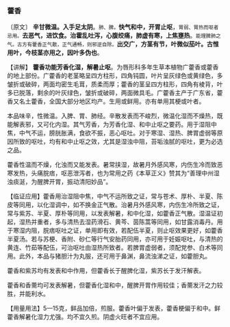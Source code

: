 ### 藿香

〔原文〕 **辛甘微温。入手足太阴**。<small>肺、脾。</small>**快气和中，开胃止呕**，<small>胃弱、胃热而呕者忌用。</small>**去恶气，进饮食。治霍乱吐泻，心腹绞痛，肺虚有寒，上焦壅热**。<small>能理脾肺之气。古方有藿香正气散，正气通畅，则邪逆自除。</small>**出交广，方茎有节，叶微似茄叶。古惟用叶，今枝茎亦用之，因叶多伪也**。

【讲解】 **藿香功能芳香化湿，解暑止呕**。为唇形科多年生草本植物广藿香或藿香的地上部份。广藿香的老茎略呈四方柱形，四角钝圆，叶片呈灰绿色或黄绿色，多皱折或破碎，两面均密生毛茸，质柔而厚；藿香的茎呈四方柱形，四角有棱背，叶多已脱落，剩余的叶灰绿色，皱折或破碎，两面微具毛。广藿香主产于广东省，藿香又名土藿香，全国大部分地区均产。生用或鲜用。亦有单用其梗或叶者。

本品味辛，性微温。入脾、胃、肺经。辛散发表而不峻烈，微温化湿而不燥热，既能解表邪，又可化内湿。其气芳香，为芳香化湿、和中止呕之要药。用于湿阻中焦，中气不运，膀胱胀满，食欲不振，恶心呕吐。对于寒湿、湿热、脾胃虚弱等原因所致的呕吐，均有和中止呕之效，尤其是湿浊中阻，苔垢浊腻的呕吐，更为必选之品。

藿香性温而不燥，化浊而又能发表。暑常挟湿，故暑月外感风寒，内伤生冷而致恶寒发热，头痛脘痞，呕恶泄泻者，也为常用之药《本草正义》赞其为“善理中州湿浊痰涎，为醒脾开胃，振动清阳妙品”。

【临证应用】藿香用治湿阻中焦，中气不运所致之证，常与苍术、厚朴、半夏、陈皮等同用，以化湿调中，如不换金正气散。治暑月外感风寒，内伤生冷所致之证，常与紫苏、半夏、厚朴等同用，以发表解暑，和中化湿，如藿香正气散。湿温证初起，湿热并重者，多与清热去湿药滑石、黄芩、茵陈蒿等同用，如甘露消毒丹。用于寒湿内阻，脘痞呕吐之证，单用即有效，若配伍半夏，则止呕效果更好，如藿香半夏汤。若与苏梗、香附、砂仁等行气安胎药同用，亦可用于妊娠呕吐，与清热的黄连、竹茹等配伍，可治呕吐由湿热所致者。若脾胃虚弱者，须配党参、白术等同用。此外，本品与猪胆汁为丸服，还可用于鼻渊，鼻流浊涕之证，如藿胆丸。

藿香和紫苏均有发表和中作用，但藿香长于醒脾化湿，紫苏长于发汗解表。

藿香和香薷均可发表解暑，但藿香化湿和中，醒脾开胃作用较佳；香薷发汗之力较胜，并能利水。

【用量用法】5—15克，鲜品加倍，煎服。藿香叶偏于发表，藿香梗偏于和中。鲜藿香解暑化湿力尤强。均不宜久煎。阴虚火旺者不宜应用。
